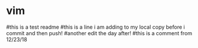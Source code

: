 # vim 
#this is a test readme
#this is a line i am adding to my local copy before i commit and then push!
#another edit the day after!
#this is a comment from 12/23/18
 
